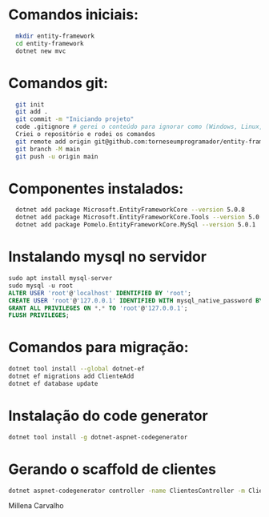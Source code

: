 # Comandos iniciais:
``` bash
  mkdir entity-framework
  cd entity-framework
  dotnet new mvc
```

# Comandos git:
``` bash
  git init
  git add .
  git commit -m "Iniciando projeto"
  code .gitignore # gerei o conteúdo para ignorar como (Windows, Linux, Mac, DotnetCore, VisualStudioCore) no link: https://www.toptal.com/developers/gitignore
  Criei o repositório e rodei os comandos
  git remote add origin git@github.com:torneseumprogramador/entity-framework.git
  git branch -M main
  git push -u origin main
```

# Componentes instalados:
``` bash
  dotnet add package Microsoft.EntityFrameworkCore --version 5.0.8
  dotnet add package Microsoft.EntityFrameworkCore.Tools --version 5.0.8
  dotnet add package Pomelo.EntityFrameworkCore.MySql --version 5.0.1
```

# Instalando mysql no servidor
``` SQL
sudo apt install mysql-server
sudo mysql -u root
ALTER USER 'root'@'localhost' IDENTIFIED BY 'root';
CREATE USER 'root'@'127.0.0.1' IDENTIFIED WITH mysql_native_password BY 'root';
GRANT ALL PRIVILEGES ON *.* TO 'root'@'127.0.0.1';
FLUSH PRIVILEGES;
```

# Comandos para migração:
``` bash
dotnet tool install --global dotnet-ef
dotnet ef migrations add ClienteAdd
dotnet ef database update
```

# Instalação do code generator
``` bash
dotnet tool install -g dotnet-aspnet-codegenerator
```

# Gerando o scaffold de clientes
``` bash
dotnet aspnet-codegenerator controller -name ClientesController -m Cliente -dc DbContexto --relativeFolderPath Controllers --useDefaultLayout
```


Millena Carvalho
